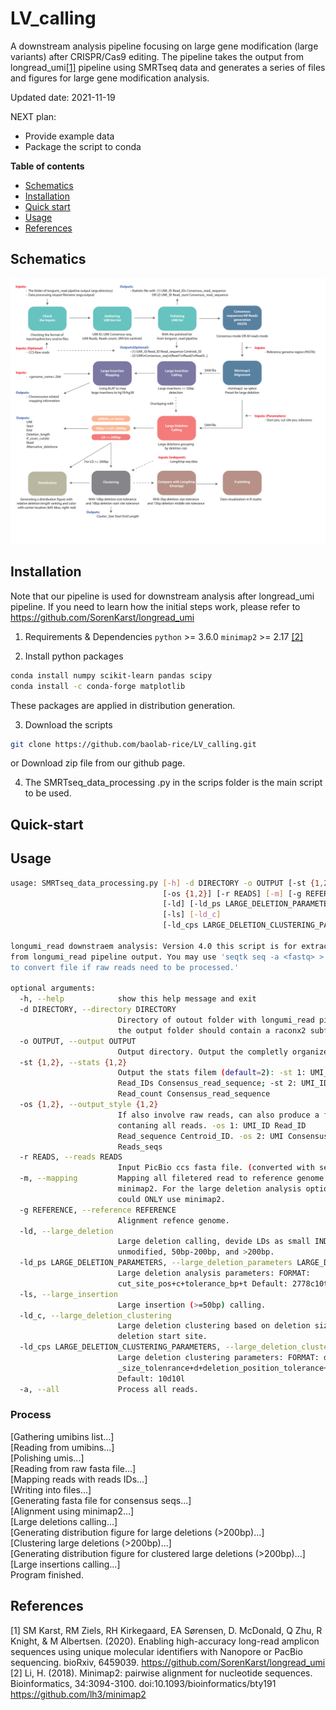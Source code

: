# LV_calling

A downstream analysis pipeline focusing on large gene modification (large variants) after CRISPR/Cas9 editing. The pipeline takes the output from longread_umi[[1]](#1) pipeline using SMRTseq data and generates a series of files and figures for large gene modification analysis.

Updated date: 2021-11-19

NEXT plan:
- Provide example data
- Package the script to conda

**Table of contents**
- [Schematics](#schematics)
- [Installation](#installation)
- [Quick start](#quick-start)
- [Usage](#usage)
- [References](#references)

## Schematics
![Schematics](Schematics.png)

## Installation 

Note that our pipeline is used for downstream analysis after longread_umi pipeline. If you need to learn how the initial steps work, please refer to https://github.com/SorenKarst/longread_umi

1. Requirements & Dependencies
`python` >= 3.6.0
`minimap2` >= 2.17 [[2]](#2)

2. Install python packages
```bash
conda install numpy scikit-learn pandas scipy
conda install -c conda-forge matplotlib
```
These packages are applied in distribution generation.

3. Download the scripts
```bash
git clone https://github.com/baolab-rice/LV_calling.git
```
or
Download zip file from our github page.

4. The SMRTseq_data_processing .py in the scrips folder is the main script to be used. 

## Quick-start

## Usage
```bash
usage: SMRTseq_data_processing.py [-h] -d DIRECTORY -o OUTPUT [-st {1,2}]
                                  [-os {1,2}] [-r READS] [-m] [-g REFERENCE]
                                  [-ld] [-ld_ps LARGE_DELETION_PARAMETERS]
                                  [-ls] [-ld_c]
                                  [-ld_cps LARGE_DELETION_CLUSTERING_PARAMETERS]

longumi_read downstraem analysis: Version 4.0 this script is for extracting data
from longumi_read pipeline output. You may use 'seqtk seq -a <fastq> > <fasta>
to convert file if raw reads need to be processed.'

optional arguments:
  -h, --help            show this help message and exit
  -d DIRECTORY, --directory DIRECTORY
                        Directory of outout folder with longumi_read pipeline,
                        the output folder should contain a raconx2 subfolder.
  -o OUTPUT, --output OUTPUT
                        Output directory. Output the completly organized file.
  -st {1,2}, --stats {1,2}
                        Output the stats filem (default=2): -st 1: UMI_ID
                        Read_IDs Consensus_read_sequence; -st 2: UMI_ID
                        Read_count Consensus_read_sequence
  -os {1,2}, --output_style {1,2}
                        If also involve raw reads, can also produce a file
                        contaning all reads. -os 1: UMI_ID Read_ID
                        Read_sequence Centroid_ID. -os 2: UMI Consensus_seq
                        Reads_seqs
  -r READS, --reads READS
                        Input PicBio ccs fasta file. (converted with seqtk)
  -m, --mapping         Mapping all filetered read to reference genome using
                        minimap2. For the large deletion analysis option,
                        could ONLY use minimap2.
  -g REFERENCE, --reference REFERENCE
                        Alignment refence genome.
  -ld, --large_deletion
                        Large deletion calling, devide LDs as small INDELs or
                        unmodified, 50bp-200bp, and >200bp.
  -ld_ps LARGE_DELETION_PARAMETERS, --large_deletion_parameters LARGE_DELETION_PARAMETERS
                        Large deletion analysis parameters: FORMAT:
                        cut_site_pos+c+tolerance_bp+t Default: 2778c10t
  -ls, --large_insertion
                        Large insertion (>=50bp) calling.
  -ld_c, --large_deletion_clustering
                        Large deletion clustering based on deletion size and
                        deletion start site.
  -ld_cps LARGE_DELETION_CLUSTERING_PARAMETERS, --large_deletion_clustering_parameters LARGE_DELETION_CLUSTERING_PARAMETERS
                        Large deletion clustering parameters: FORMAT: deletion
                        _size_tolenrance+d+deletion_position_tolerance+l
                        Default: 10d10l
  -a, --all             Process all reads.

```

### Process
[Gathering umibins list...]\
[Reading from umibins...]\
[Polishing umis...]\
[Reading from raw fasta file...]\
[Mapping reads with reads IDs...]\
[Writing into files...]\
[Generating fasta file for consensus seqs...]\
[Alignment using minimap2...]\
[Large deletions calling...]\
[Generating distribution figure for large deletions (>200bp)...]\
[Clustering large deletions (>200bp)...]\
[Generating distribution figure for clustered large deletions (>200bp)...]\
[Large insertions calling...]\
Program finished.

## References
<a id="1">[1]</a> 
SM Karst, RM Ziels, RH Kirkegaard, EA Sørensen, D. McDonald, Q Zhu, R Knight, & M Albertsen. (2020). Enabling high-accuracy long-read amplicon sequences using unique molecular identifiers with Nanopore or PacBio sequencing. bioRxiv, 6459039. https://github.com/SorenKarst/longread_umi
<a id="1">[2]</a> 
Li, H. (2018). Minimap2: pairwise alignment for nucleotide sequences. Bioinformatics, 34:3094-3100. doi:10.1093/bioinformatics/bty191 https://github.com/lh3/minimap2
